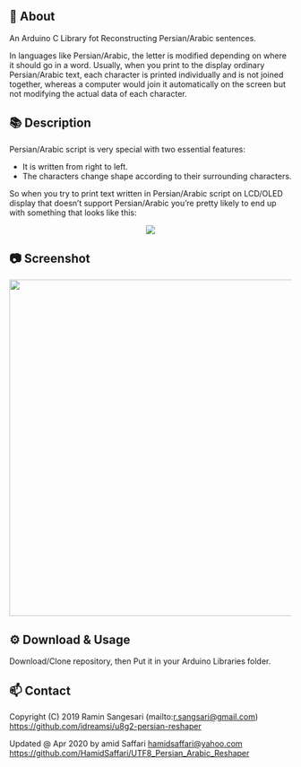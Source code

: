 ## 📖 About
An Arduino C Library fot Reconstructing Persian/Arabic sentences.

In languages like Persian/Arabic, the letter is modified depending on where it should go in a word. Usually, when you print to the display ordinary Persian/Arabic text, each character is printed individually and is not joined together, whereas a computer would join it automatically on the screen but not modifying the actual data of each character.

## 📚 Description
Persian/Arabic script is very special with two essential features:
- It is written from right to left.
- The characters change shape according to their surrounding characters.

So when you try to print text written in Persian/Arabic script on LCD/OLED display that doesn’t support Persian/Arabic you’re pretty likely to end up with something that looks like this:

<p align="center">
  <img src="http://mpcabd.xyz/wp-content/uploads/2012/05/arabic-1.png">
</p>

## 📷 Screenshot
<p align="center">
  <img width="516" height="600" src="https://github.com/idreamsi/u8g2-persian-reshaper/blob/master/screenshot.jpg?raw=true">
</p>

## ⚙️ Download & Usage
Download/Clone repository, then Put it in your Arduino Libraries folder.

## 📫 Contact
  Copyright (C) 2019 Ramin Sangesari (mailto:r.sangsari@gmail.com)
  https://github.com/idreamsi/u8g2-persian-reshaper
  
  Updated @ Apr 2020 by amid Saffari hamidsaffari@yahoo.com
  https://github.com/HamidSaffari/UTF8_Persian_Arabic_Reshaper

